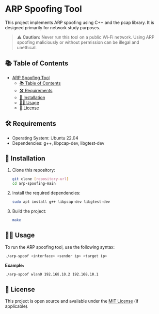 # ARP Spoofing Tool

This project implements ARP spoofing using C++ and the pcap library. It is designed primarily for network study purposes.

> ⚠️ **Caution:** Never run this tool on a public Wi-Fi network. Using ARP spoofing maliciously or without permission can be illegal and unethical.

## 📚 Table of Contents

- [ARP Spoofing Tool](#arp-spoofing-tool)
  - [📚 Table of Contents](#-table-of-contents)
  - [🛠 Requirements](#-requirements)
  - [🚀 Installation](#-installation)
  - [🧑‍💻 Usage](#-usage)
  - [📜 License](#-license)

## 🛠 Requirements

- Operating System: Ubuntu 22.04
- Dependencies: g++, libpcap-dev, libgtest-dev

## 🚀 Installation

1. Clone this repository:
    ```bash
    git clone [repository-url]
    cd arp-spoofing-main
    ```

2. Install the required dependencies:
    ```bash
    sudo apt install g++ libpcap-dev libgtest-dev
    ```

3. Build the project:
    ```bash
    make
    ```

## 🧑‍💻 Usage

To run the ARP spoofing tool, use the following syntax:

```bash
./arp-spoof <interface> <sender ip> <target ip>
```

**Example:**

```bash
./arp-spoof wlan0 192.168.10.2 192.168.10.1 
```

## 📜 License

This project is open source and available under the [MIT License](LICENSE) (if applicable).